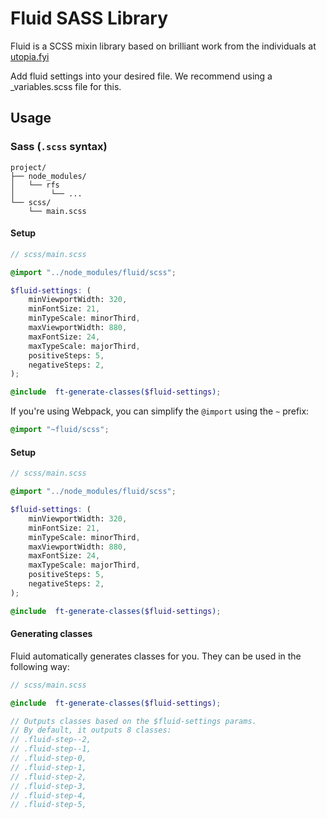 # Fluid SASS Library

Fluid is a SCSS mixin library based on brilliant work from the individuals at  [utopia.fyi](https://utopia.fyi/)

Add fluid settings into your desired file. We recommend using a _variables.scss file for this.

## Usage

### Sass (<code>.scss</code> syntax)

```text
project/
├── node_modules/
│   └── rfs
│        └── ...
└── scss/
    └── main.scss
```

#### Setup

```scss
// scss/main.scss

@import "../node_modules/fluid/scss";

$fluid-settings: (
	minViewportWidth: 320,
	minFontSize: 21,
	minTypeScale: minorThird,
	maxViewportWidth: 880,
	maxFontSize: 24,
	maxTypeScale: majorThird,
	positiveSteps: 5,
	negativeSteps: 2,
);

@include  ft-generate-classes($fluid-settings);
```

If you're using Webpack, you can simplify the `@import` using the `~` prefix:

```scss
@import "~fluid/scss";
```

#### Setup

```scss
// scss/main.scss

@import "../node_modules/fluid/scss";

$fluid-settings: (
	minViewportWidth: 320,
	minFontSize: 21,
	minTypeScale: minorThird,
	maxViewportWidth: 880,
	maxFontSize: 24,
	maxTypeScale: majorThird,
	positiveSteps: 5,
	negativeSteps: 2,
);

@include  ft-generate-classes($fluid-settings);
```
#### Generating classes
Fluid automatically generates classes for you. They can be used in the following way:

```scss
// scss/main.scss

@include  ft-generate-classes($fluid-settings);

// Outputs classes based on the $fluid-settings params. 
// By default, it outputs 8 classes: 
// .fluid-step--2,
// .fluid-step--1,
// .fluid-step-0,
// .fluid-step-1,
// .fluid-step-2,
// .fluid-step-3,
// .fluid-step-4,
// .fluid-step-5,
```

